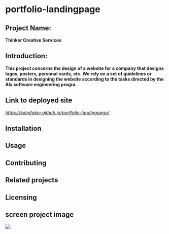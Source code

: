 # portfolio-landingpage

## Project Name:
**Thinker Creative Services**

## Introduction:
__This project concerns the design of a website for a company that designs logos, posters, personal cards, etc. We rely on a set of guidelines or standards in designing the website according to the tasks directed by the Alx software engineering progra.__

## Link to deployed site

*https://kelmfaker.github.io/portfolio-landingpage/*


## Installation

## Usage

## Contributing

## Related projects


## Licensing

## screen project image
<img src="https://github.com/Kelmfaker/portfolio-landingpage/blob/main/img/project%20screen.png?raw=true">
 
